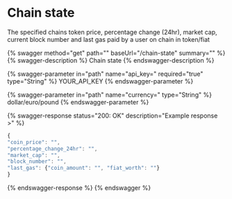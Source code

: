 # Chain state

The specified chains token price, percentage change (24hr), market cap, current block number and last gas paid by a user on chain in token/fiat

{% swagger method="get" path="" baseUrl="/chain-state" summary="" %}
{% swagger-description %}
Chain state
{% endswagger-description %}

{% swagger-parameter in="path" name="api_key=" required="true" type="String" %}
YOUR_API_KEY
{% endswagger-parameter %}

{% swagger-parameter in="path" name="currency=" type="String" %}
dollar/euro/pound
{% endswagger-parameter %}

{% swagger-response status="200: OK" description="Example response >" %}
```javascript
{
"coin_price": "",
"percentage_change_24hr": "",
"market_cap": "",
"block_number": "",
"last_gas": {"coin_amount": "", "fiat_worth": ""}
}
```
{% endswagger-response %}
{% endswagger %}
